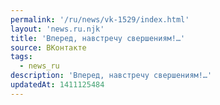 ```yaml
---
permalink: '/ru/news/vk-1529/index.html'
layout: 'news.ru.njk'
title: 'Вперед, навстречу свершениям!…'
source: ВКонтакте
tags:
  - news_ru
description: 'Вперед, навстречу свершениям!…'
updatedAt: 1411125484
---
```

